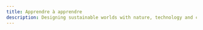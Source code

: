 ```yaml
---
title: Apprendre à apprendre
description: Designing sustainable worlds with nature, technology and community.
---
```


